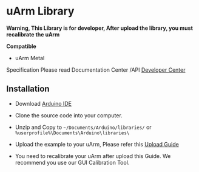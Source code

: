 ﻿# uArm Library

**Warning, This Library is for developer, After upload the library, you must recalibrate the uArm**

**Compatible**

 - uArm Metal

Specification Please read Documentation Center /API
[Developer Center][3]

  [3]: http://developer.ufactory.cc/quickstart/arduino/


 ## Installation
- Download [Arduino IDE][622f1188]
- Clone the source code into your computer.
- Unzip and Copy to `~/Documents/Arduino/libraries/` or `%userprofile%\Documents\Arduino\libraries\`
- Upload the example to your uArm, Please refer this [Upload Guide][8f51bc38]
- You need to recalibrate your uArm after upload this Guide. We recommend you use our GUI Calibration Tool.

  [622f1188]: https://www.arduino.cc/en/Main/Software "Arduino IDE"
  [8f51bc38]: https://www.arduino.cc/en/Guide/Libraries "Upload Guide"
